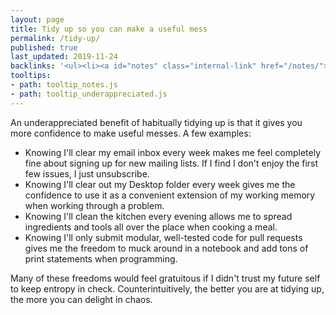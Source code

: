 ```yaml
---
layout: page
title: Tidy up so you can make a useful mess
permalink: /tidy-up/
published: true
last_updated: 2019-11-24
backlinks: '<ul><li><a id="notes" class="internal-link" href="/notes/">Notes</a></li><li><a id="underappreciated" class="internal-link" href="/underappreciated/">Underappreciated</a></li></ul>'
tooltips: 
- path: tooltip_notes.js
- path: tooltip_underappreciated.js
---
```


An underappreciated benefit of habitually tidying up is that it gives you more confidence to make useful messes. A few examples:

- Knowing I'll clear my email inbox every week makes me feel completely fine about signing up for new mailing lists. If I find I don't enjoy the first few issues, I just unsubscribe.
- Knowing I'll clear out my Desktop folder every week gives me the confidence to use it as a convenient extension of my working memory when working through a problem.
- Knowing I'll clean the kitchen every evening allows me to spread ingredients and tools all over the place when cooking a meal.
- Knowing I'll only submit modular, well-tested code for pull requests gives me the freedom to muck around in a notebook and add tons of print statements when programming.

Many of these freedoms would feel gratuitous if I didn't trust my future self to keep entropy in check. Counterintuitively, the better you are at tidying up, the more you can delight in chaos.